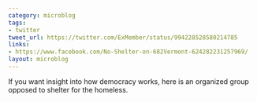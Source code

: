 ```yaml
---
category: microblog
tags:
- twitter
tweet_url: https://twitter.com/ExMember/status/994228528580214785
links:
- https://www.facebook.com/No-Shelter-on-682Vermont-624282231257969/
layout: microblog
---
```

If you want insight into how democracy works, here is an organized group opposed to shelter for the homeless.
